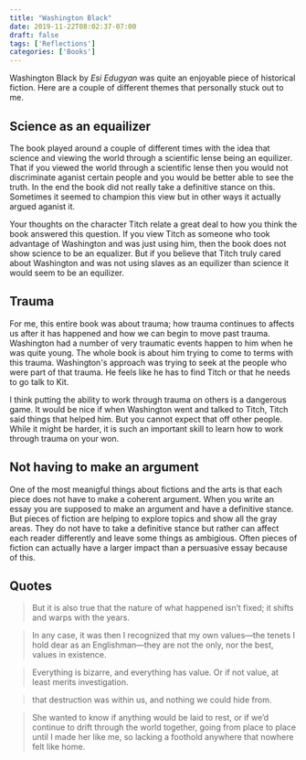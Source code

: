 ```yaml
---
title: "Washington Black"
date: 2019-11-22T08:02:37-07:00
draft: false
tags: ['Reflections']
categories: ['Books']
---
```


Washington Black by *Esi Edugyan* was quite an enjoyable piece of historical fiction. Here are a couple of different themes that personally stuck out to me.

## Science as an equailizer

The book played around a couple of different times with the idea that science and viewing the world through a scientific lense being an equilizer. That if you viewed the world through a scientific lense then you would not discriminate aganist certain people and you would be better able to see the truth. In the end the book did not really take a definitive stance on this. Sometimes it seemed to champion this view but in other ways it actually argued aganist it.

Your thoughts on the character Titch relate a great deal to how you think the book answered this question. If you view Titch as someone who took advantage of Washington and was just using him, then the book does not show science to be an equalizer. But if you believe that Titch truly cared about Washington and was not using slaves as an equilizer than science it would seem to be an equilizer.


## Trauma

For me, this entire book was about trauma; how trauma continues to affects us after it has happened and how we can begin to move past trauma. Washington had a number of very traumatic events happen to him when he was quite young. The whole book is about him trying to come to terms with this trauma. Washington's approach was trying to seek at the people who were part of that trauma. He feels like he has to find Titch or that he needs to go talk to Kit.

I think putting the ability to work through trauma on others is a dangerous game. It would be nice if when Washington went and talked to Titch, Titch said things that helped him. But you cannot expect that off other people. While it might be harder, it is such an important skill to learn how to work through trauma on your won.

## Not having to make an argument

One of the most meanigful things about fictions and the arts is that each piece does not have to make a coherent argument. When you write an essay you are supposed to make an argument and have a definitive stance. But pieces of fiction are helping to explore topics and show all the gray areas. They do not have to take a definitive stance but rather can affect each reader differently and leave some things as ambigious. Often pieces of fiction can actually have a larger impact than a persuasive essay because of this.

## Quotes

> But it is also true that the nature of what happened isn’t fixed; it shifts and warps with the years.


<!-- -->

> In any case, it was then I recognized that my own values—the tenets I hold dear as an Englishman—they are not
the only, nor the best, values in existence.


<!-- -->

> Everything is bizarre, and everything has value. Or if not value, at least merits investigation.


<!-- -->

> that destruction was within us, and nothing we could hide from.


<!-- -->

> She wanted to know if anything would be laid to rest, or if we’d continue to drift through the world together,
going from place to place until I made her like me, so lacking a foothold anywhere that nowhere felt like home.


